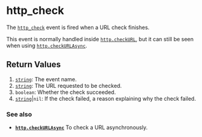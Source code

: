 # http\_check

The [`http_check`](http_check.html) event is fired when a URL check finishes.

This event is normally handled inside [`http.checkURL`](../module/http.html#v:checkURL), but it can still be seen when using [`http.checkURLAsync`](../module/http.html#v:checkURLAsync).

## Return Values

1. [`string`](https://www.lua.org/manual/5.1/manual.html#5.4): The event name.
2. [`string`](https://www.lua.org/manual/5.1/manual.html#5.4): The URL requested to be checked.
3. `boolean`: Whether the check succeeded.
4. [`string`](https://www.lua.org/manual/5.1/manual.html#5.4)|`nil`: If the check failed, a reason explaining why the check failed.

### See also

* **[`http.checkURLAsync`](../module/http.html#v:checkURLAsync)** To check a URL asynchronously.